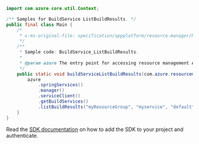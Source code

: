 ```java
import com.azure.core.util.Context;

/** Samples for BuildService ListBuildResults. */
public final class Main {
    /*
     * x-ms-original-file: specification/appplatform/resource-manager/Microsoft.AppPlatform/stable/2022-04-01/examples/BuildService_ListBuildResults.json
     */
    /**
     * Sample code: BuildService_ListBuildResults.
     *
     * @param azure The entry point for accessing resource management APIs in Azure.
     */
    public static void buildServiceListBuildResults(com.azure.resourcemanager.AzureResourceManager azure) {
        azure
            .springServices()
            .manager()
            .serviceClient()
            .getBuildServices()
            .listBuildResults("myResourceGroup", "myservice", "default", "mybuild", Context.NONE);
    }
}
```

Read the [SDK documentation](https://github.com/Azure/azure-sdk-for-java/blob/azure-resourcemanager_2.15.0/sdk/resourcemanager/azure-resourcemanager/README.md) on how to add the SDK to your project and authenticate.
